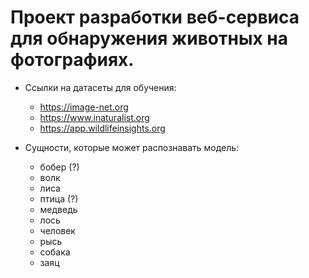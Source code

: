 # Проект разработки веб-сервиса для обнаружения животных на фотографиях.

* Ссылки на датасеты для обучения:
  - https://image-net.org
  - https://www.inaturalist.org
  - https://app.wildlifeinsights.org

* Сущности, которые может распознавать модель:
  - бобер (?)
  - волк
  - лиса
  - птица (?)
  - медведь
  - лось
  - человек
  - рысь
  - собака
  - заяц

